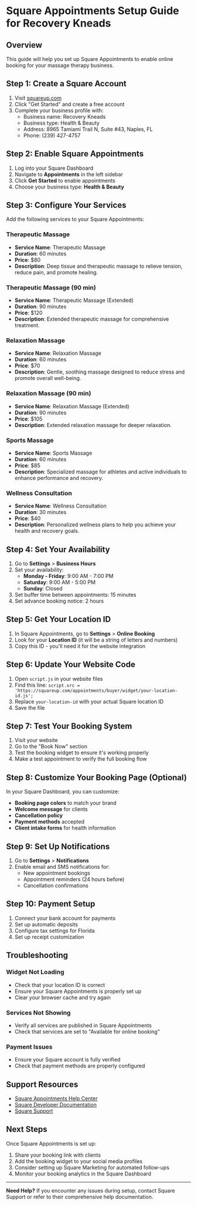 # Square Appointments Setup Guide for Recovery Kneads

## Overview
This guide will help you set up Square Appointments to enable online booking for your massage therapy business.

## Step 1: Create a Square Account
1. Visit [squareup.com](https://squareup.com)
2. Click "Get Started" and create a free account
3. Complete your business profile with:
   - Business name: Recovery Kneads
   - Business type: Health & Beauty
   - Address: 8965 Tamiami Trail N, Suite #43, Naples, FL
   - Phone: (239) 427-4757

## Step 2: Enable Square Appointments
1. Log into your Square Dashboard
2. Navigate to **Appointments** in the left sidebar
3. Click **Get Started** to enable appointments
4. Choose your business type: **Health & Beauty**

## Step 3: Configure Your Services
Add the following services to your Square Appointments:

### Therapeutic Massage
- **Service Name**: Therapeutic Massage
- **Duration**: 60 minutes
- **Price**: $80
- **Description**: Deep tissue and therapeutic massage to relieve tension, reduce pain, and promote healing.

### Therapeutic Massage (90 min)
- **Service Name**: Therapeutic Massage (Extended)
- **Duration**: 90 minutes
- **Price**: $120
- **Description**: Extended therapeutic massage for comprehensive treatment.

### Relaxation Massage
- **Service Name**: Relaxation Massage
- **Duration**: 60 minutes
- **Price**: $70
- **Description**: Gentle, soothing massage designed to reduce stress and promote overall well-being.

### Relaxation Massage (90 min)
- **Service Name**: Relaxation Massage (Extended)
- **Duration**: 90 minutes
- **Price**: $105
- **Description**: Extended relaxation massage for deeper relaxation.

### Sports Massage
- **Service Name**: Sports Massage
- **Duration**: 60 minutes
- **Price**: $85
- **Description**: Specialized massage for athletes and active individuals to enhance performance and recovery.

### Wellness Consultation
- **Service Name**: Wellness Consultation
- **Duration**: 30 minutes
- **Price**: $40
- **Description**: Personalized wellness plans to help you achieve your health and recovery goals.

## Step 4: Set Your Availability
1. Go to **Settings** > **Business Hours**
2. Set your availability:
   - **Monday - Friday**: 9:00 AM - 7:00 PM
   - **Saturday**: 9:00 AM - 5:00 PM
   - **Sunday**: Closed
3. Set buffer time between appointments: 15 minutes
4. Set advance booking notice: 2 hours

## Step 5: Get Your Location ID
1. In Square Appointments, go to **Settings** > **Online Booking**
2. Look for your **Location ID** (it will be a string of letters and numbers)
3. Copy this ID - you'll need it for the website integration

## Step 6: Update Your Website Code
1. Open `script.js` in your website files
2. Find this line: `script.src = 'https://squareup.com/appointments/buyer/widget/your-location-id.js';`
3. Replace `your-location-id` with your actual Square location ID
4. Save the file

## Step 7: Test Your Booking System
1. Visit your website
2. Go to the "Book Now" section
3. Test the booking widget to ensure it's working properly
4. Make a test appointment to verify the full booking flow

## Step 8: Customize Your Booking Page (Optional)
In your Square Dashboard, you can customize:
- **Booking page colors** to match your brand
- **Welcome message** for clients
- **Cancellation policy**
- **Payment methods** accepted
- **Client intake forms** for health information

## Step 9: Set Up Notifications
1. Go to **Settings** > **Notifications**
2. Enable email and SMS notifications for:
   - New appointment bookings
   - Appointment reminders (24 hours before)
   - Cancellation confirmations

## Step 10: Payment Setup
1. Connect your bank account for payments
2. Set up automatic deposits
3. Configure tax settings for Florida
4. Set up receipt customization

## Troubleshooting

### Widget Not Loading
- Check that your location ID is correct
- Ensure your Square Appointments is properly set up
- Clear your browser cache and try again

### Services Not Showing
- Verify all services are published in Square Appointments
- Check that services are set to "Available for online booking"

### Payment Issues
- Ensure your Square account is fully verified
- Check that payment methods are properly configured

## Support Resources
- [Square Appointments Help Center](https://squareup.com/help/us/en/appointments)
- [Square Developer Documentation](https://developer.squareup.com/docs/appointments-api/overview)
- [Square Support](https://squareup.com/help/us/en/contact)

## Next Steps
Once Square Appointments is set up:
1. Share your booking link with clients
2. Add the booking widget to your social media profiles
3. Consider setting up Square Marketing for automated follow-ups
4. Monitor your booking analytics in the Square Dashboard

---

**Need Help?** If you encounter any issues during setup, contact Square Support or refer to their comprehensive help documentation. 